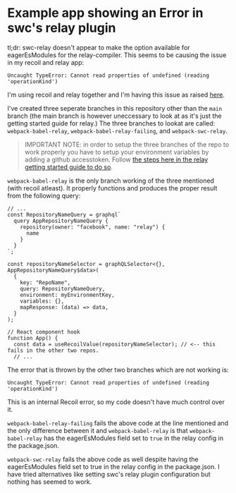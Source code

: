 # Example app showing an Error in swc's relay plugin

tl;dr: swc-relay doesn't appear to make the option available for eagerEsModules for the relay-compiler. This seems to be causing the issue in my recoil and relay app:

```
Uncaught TypeError: Cannot read properties of undefined (reading 'operationKind')
```

I'm using recoil and relay together and I'm having this issue as raised [here](https://github.com/facebookexperimental/Recoil/issues/1998).

I've created three seperate branches in this repository other than the `main` branch (the main branch is however uneccessary to look at as it's just the getting started guide for relay.) 
The three branches to lookat are called: `webpack-babel-relay`, `webpack-babel-relay-failing`, and `webpack-swc-relay`.

> IMPORTANT NOTE: in order to setup the three branches of the repo to work properly you have to setup your environment variables by adding a github accesstoken. Follow [the steps here in the relay getting started guide to do so](https://relay.dev/docs/getting-started/step-by-step-guide/#21-github-graphql-authentication). 

`webpack-babel-relay` is the only branch working of the three mentioned (with recoil atleast). It properly functions and produces the proper result from the following query:

```tsx
// ...
const RepositoryNameQuery = graphql`
  query AppRepositoryNameQuery {
    repository(owner: "facebook", name: "relay") {
      name
    }
  }
`;

const repositoryNameSelector = graphQLSelector<{}, AppRepositoryNameQuery$data>(
  {
    key: "RepoName",
    query: RepositoryNameQuery,
    environment: myEnvironmentKey,
    variables: {},
    mapResponse: (data) => data,
  }
);

// React component hook 
function App() {
  const data = useRecoilValue(repositoryNameSelector); // <-- this fails in the other two repos.
  // ...
```

The error that is thrown by the other two branches which are not working is:

```
Uncaught TypeError: Cannot read properties of undefined (reading 'operationKind')
```

This is an internal Recoil error, so my code doesn't have much control over it.


`webpack-babel-relay-failing` fails the above code at the line mentioned and the only difference between it and `webpack-babel-relay` is that `webpack-babel-relay` has the eagerEsModules field set to `true` in the relay config in the package.json.

`webpack-swc-relay` fails the above code as well despite having the eagerEsModules field set to true in the relay config in the package.json. I have tried alternatives like setting swc's relay plugin configuration but nothing has seemed to work.